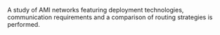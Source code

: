 A study of AMI networks featuring deployment technologies, communication requirements and a comparison of routing strategies is performed.